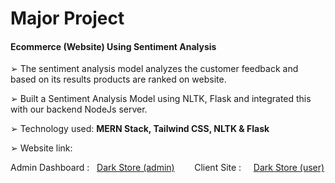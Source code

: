 # Major Project

#### Ecommerce (Website) Using Sentiment Analysis

➢ The sentiment analysis model analyzes the customer feedback and based on its results products are ranked on website.

➢ Built a Sentiment Analysis Model using NLTK, Flask and integrated this with our backend NodeJs server.

➢ Technology used: <b> MERN Stack, Tailwind CSS, NLTK & Flask </b>

➢ Website link: 

Admin Dashboard : &nbsp; [Dark Store (admin)](https://dashboard-darkstore.netlify.app/) &nbsp;&nbsp;&nbsp;&nbsp;&nbsp;&nbsp;
Client Site : &nbsp;&nbsp;&nbsp; [Dark Store (user)](https://storedark.netlify.app/)

